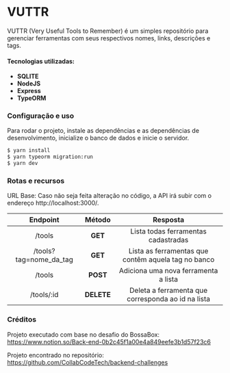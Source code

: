 # VUTTR

VUTTR (Very Useful Tools to Remember) é um simples repositório para gerenciar ferramentas com seus respectivos nomes, links, descrições e tags.

#### Tecnologias utilizadas:

- **SQLITE**
- **NodeJS**
- **Express**
- **TypeORM**


### Configuração e uso

Para rodar o projeto, instale as dependências e as dependências de desenvolvimento, inicialize o banco de dados e inicie o servidor.

```sh
$ yarn install
$ yarn typeorm migration:run
$ yarn dev
```

### Rotas e recursos

URL Base: Caso não seja feita alteração no código, a API irá subir com o endereço http://localhost:3000/.

|        Endpoint        | Método |                       Resposta                      |
|:----------------------:|:------:|:---------------------------------------------------:|
|         /tools         |   **GET**  |         Lista todas ferramentas cadastradas         |
| /tools?tag=nome_da_tag |   **GET**  | Lista as ferramentas que contêm aquela tag no banco |
|         /tools         |  **POST**  |         Adiciona uma nova ferramenta a lista        |
|       /tools/:id       | **DELETE** |  Deleta a ferramenta que corresponda ao id na lista |

### Créditos

Projeto executado com base no desafio do BossaBox: https://www.notion.so/Back-end-0b2c45f1a00e4a849eefe3b1d57f23c6

Projeto encontrado no repositório: https://github.com/CollabCodeTech/backend-challenges
